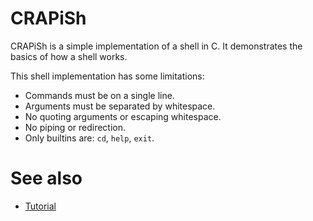 # CRAPiSh

CRAPiSh is a simple implementation of a shell in C. It demonstrates the basics of how a shell works.

This shell implementation has some limitations:

* Commands must be on a single line.
* Arguments must be separated by whitespace.
* No quoting arguments or escaping whitespace.
* No piping or redirection.
* Only builtins are: `cd`, `help`, `exit`.

# See also

* [Tutorial](https://brennan.io/2015/01/16/write-a-shell-in-c/)
